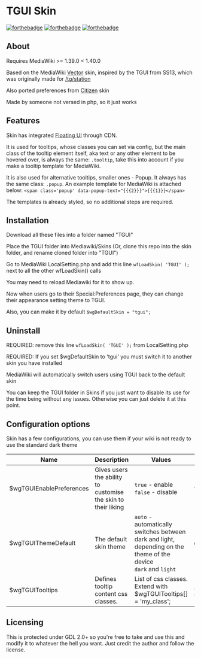 # TGUI Skin
[![forthebadge](https://forthebadge.com/images/badges/built-with-love.svg)](http://forthebadge.com)
[![forthebadge](https://forthebadge.com/images/badges/designed-in-ms-paint.svg)](http://forthebadge.com)
[![forthebadge](https://forthebadge.com/images/badges/works-on-my-machine-1.svg)](http://forthebadge.com)

## About
Requires MediaWiki >= 1.39.0 < 1.40.0

Based on the MediaWiki [Vector](https://www.mediawiki.org/wiki/Skin:Vector/2022) skin, inspired by the TGUI from SS13, which was originally made for [/tg/station](https://github.com/tgstation/tgstation)

Also ported preferences from [Citizen](https://github.com/StarCitizenTools/mediawiki-skins-Citizen) skin

Made by someone not versed in php, so it just works

## Features
Skin has integrated [Floating UI](https://floating-ui.com/) through CDN.

It is used for tooltips, whose classes you can set via config, but the main class of the tooltip element itself, aka text or any other element to be hovered over, is always the same: `.tooltip`, take this into account if you make a tooltip template for MediaWiki.

It is also used for alternative tooltips, smaller ones - Popup. It always has the same class: `.popup`.
An example template for MediaWiki is attached below:
`<span class='popup' data-popup-text="{{{2}}}">{{{1}}}</span>`

The templates is already styled, so no additional steps are required.

## Installation
Download all these files into a folder named "TGUI"

Place the TGUI folder into Mediawiki/Skins (Or, clone this repo into the skin folder, and rename cloned folder into "TGUI")

Go to MediaWiki LocalSetting.php and add this line `wfLoadSkin( 'TGUI' );` next to all the other wfLoadSkin() calls

You may need to reload Mediawiki for it to show up.

Now when users go to their Special:Preferences page, they can change their appearance setting theme to TGUI.

Also, you can make it by default `$wgDefaultSkin = "tgui";`

## Uninstall

REQUIRED: remove this line `wfLoadSkin( 'TGUI' );` from LocalSetting.php

REQUIRED: If you set $wgDefaultSkin to 'tgui' you must switch it to another skin you have installed

MediaWiki will automatically switch users using TGUI back to the default skin

You can keep the TGUI folder in Skins if you just want to disable its use for the time being without
any issues. Otherwise you can just delete it at this point.

## Configuration options
Skin has a few configurations, you can use them if your wiki is not ready to use the standard dark theme

| Name | Description | Values | Default |
| - | - | - | - |
| $wgTGUIEnablePreferences | Gives users the ability to customise the skin to their liking | `true` - enable <br> `false` - disable | `true` |
| $wgTGUIThemeDefault | The default skin theme | `auto` - automatically switches between dark and light, depending on the theme of the device <br> `dark` and `light` <br> | `auto` |
| $wgTGUITooltips | Defines tooltip content css classes. | List of css classes. Extend with $wgTGUITooltips[] = 'my_class'; | `["tooltiptext", "tooltiptext2", "tooltiptable"]` |

## Licensing
This is protected under GDL 2.0+ so you're free to take and use this and modify it to whatever the hell you want. Just credit the author and follow the license.
